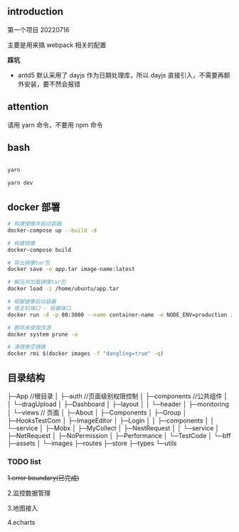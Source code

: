 ## introduction

第一个项目 20220716

主要是用来搞 webpack 相关的配置

**踩坑**

- antd5 默认采用了 dayjs 作为日期处理库，所以 dayjs 直接引入，不需要再额外安装，要不然会报错

## attention

请用 yarn 命令，不要用 npm 命令

## bash

```bash

yarn

yarn dev
```

## docker 部署

```bash
# 构建镜像并启动容器
docker-compose up --build -d

# 构建镜像
docker-compose build

# 导出镜像tar包
docker save -o app.tar image-name:latest

# 解压并加载镜像tar包
docker load -i /home/ubuntu/app.tar

# 根据镜像启动容器
# 宿主机端口 - 容器端口
docker run -d -p 80:3000 --name container-name -e NODE_ENV=production image-name:latest

# 删除未使用资源
docker system prune -a

# 清理悬空镜像
docker rmi $(docker images -f "dangling=true" -q)

```

## 目录结构

├─App //根目录
│ ├─auth //页面级别权限控制
│ ├─components //公共组件
│ │ └─dragUpload
│ ├─Dashboard
│ ├─layout
│ │ └─header
│ ├─monitoring
│ └─views // 页面
│ ├─About
│ ├─Components
│ ├─Group
│ ├─HooksTestCom
│ ├─ImageEditor
│ ├─Login
│ │ ├─components
│ │ └─service
│ ├─Mobx
│ ├─MyCollect
│ ├─NestRequest
│ │ └─service
│ ├─NetRequest
│ ├─NoPermission
│ ├─Performance
│ └─TestCode
│ └─bff
├─assets
│ └─images
├─routes
├─store
├─types
└─utils

### TODO list

~~1.error boundary(已完成)~~

2.监控数据管理

3.地图接入

4.echarts
